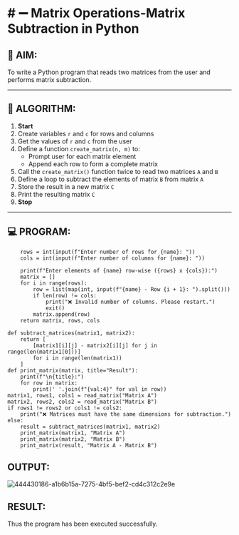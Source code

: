 # # ➖ Matrix Operations-Matrix Subtraction in Python

## 🎯 AIM:
To write a Python program that reads two matrices from the user and performs matrix subtraction.

---

## 🧠 ALGORITHM:

1. **Start**
2. Create variables `r` and `c` for rows and columns
3. Get the values of `r` and `c` from the user
4. Define a function `create_matrix(n, m)` to:
   - Prompt user for each matrix element
   - Append each row to form a complete matrix
5. Call the `create_matrix()` function twice to read two matrices `A` and `B`
6. Define a loop to subtract the elements of matrix `B` from matrix `A`
7. Store the result in a new matrix `C`
8. Print the resulting matrix `C`
9. **Stop**

---

## 💻 PROGRAM:
```
    rows = int(input(f"Enter number of rows for {name}: "))
    cols = int(input(f"Enter number of columns for {name}: "))
    
    print(f"Enter elements of {name} row-wise ({rows} x {cols}):")
    matrix = []
    for i in range(rows):
        row = list(map(int, input(f"{name} - Row {i + 1}: ").split()))
        if len(row) != cols:
            print("❌ Invalid number of columns. Please restart.")
            exit()
        matrix.append(row)
    return matrix, rows, cols

def subtract_matrices(matrix1, matrix2):
    return [
        [matrix1[i][j] - matrix2[i][j] for j in range(len(matrix1[0]))]
        for i in range(len(matrix1))
    ]
def print_matrix(matrix, title="Result"):
    print(f"\n{title}:")
    for row in matrix:
        print(' '.join(f"{val:4}" for val in row))
matrix1, rows1, cols1 = read_matrix("Matrix A")
matrix2, rows2, cols2 = read_matrix("Matrix B")
if rows1 != rows2 or cols1 != cols2:
    print("❌ Matrices must have the same dimensions for subtraction.")
else:
    result = subtract_matrices(matrix1, matrix2)
    print_matrix(matrix1, "Matrix A")
    print_matrix(matrix2, "Matrix B")
    print_matrix(result, "Matrix A - Matrix B")
```
## OUTPUT:
![444430186-a1b6b15a-7275-4bf5-bef2-cd4c312c2e9e](https://github.com/user-attachments/assets/79a04e05-b13e-4cac-8d0a-fd95c054d36d)

## RESULT:
Thus the program has been executed successfully.
